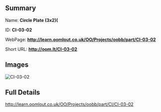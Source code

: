 

## Summary
 
Name: __Circle Plate (3x2)(__

ID: __CI-03-02__

WebPage: __http://learn.oomlout.co.uk/OO/Projects/oobb/part/CI-03-02__

Short URL: __http://oom.lt/CI-03-02__


## Images
![CI-03-02](http://oomlout.com/oomlout-OOBB/part/CI/CI-03-02/OOBB-CI-03-02_420.png)




## Full Details

 http://learn.oomlout.co.uk/OO/Projects/oobb/part/CI/CI-03-02

